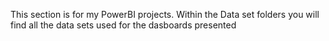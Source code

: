 This section is for my PowerBI projects. 
Within the Data set folders you will find all the data sets used for the dasboards presented
